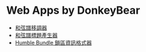 # Web Apps by DonkeyBear
* [和弦譜移調器](https://donkeybear.github.io/webapp/chordsheet-transposer/)
* [和弦譜標題產生器](https://donkeybear.github.io/webapp/chordsheet-title-generator/)
* [Humble Bundle 鎖區資訊格式器](https://donkeybear.github.io/webapp/hb-region-lock-info-formatter/)